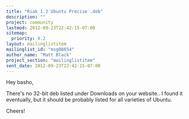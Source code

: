```yaml
---
title: "Riak 1.2 Ubuntu Precise .deb"
description: ""
project: community
lastmod: 2012-09-23T22:42:15-07:00
sitemap:
  priority: 0.2
layout: mailinglistitem
mailinglist_id: "msg08654"
author_name: "Matt Black"
project_section: "mailinglistitem"
sent_date: 2012-09-23T22:42:15-07:00
---
```



Hey basho,

There's no 32-bit deb listed under Downloads on your website.. I found it
eventually, but it should be probably listed for all varieties of Ubuntu.

Cheers!
